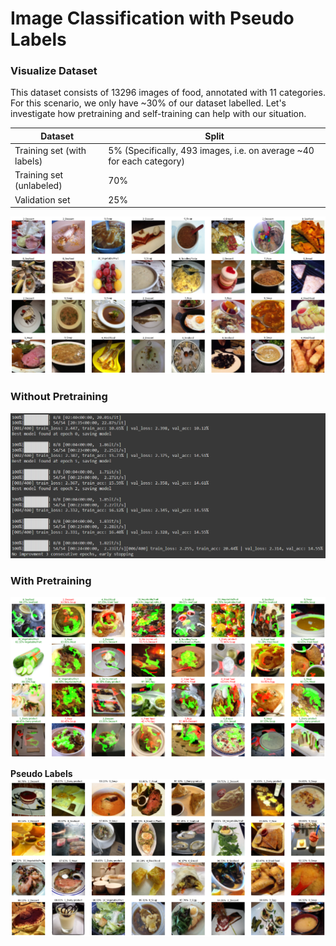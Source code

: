 # Image Classification with Pseudo Labels 

### Visualize Dataset 
This dataset consists of 13296 images of food, annotated with 11 categories. For this scenario, we only have 
~30% of our dataset labelled. Let's investigate how pretraining and self-training can help with our situation.

| Dataset | Split |
|---|---|
| Training set (with labels) | 5% (Specifically, 493 images, i.e. on average ~40 for each category) |
| Training set (unlabeled) | 70% |
| Validation set | 25% |

![input](imgs/input.png)

### Without Pretraining
![input](imgs/baseline_40.png)

### With Pretraining
![input](imgs/pretrain_40.png)

**Pseudo Labels**  
![Alt Text](pseudo.png)
